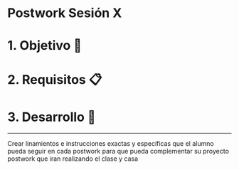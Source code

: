 # Postwork Sesión X


# 1. Objetivo 🎯


# 2. Requisitos 📋


# 3. Desarrollo 📑





---------------------
Crear linamientos e instrucciones exactas y específicas que el alumno pueda seguir en cada postwork para que pueda complementar su proyecto postwork que iran realizando el clase y casa